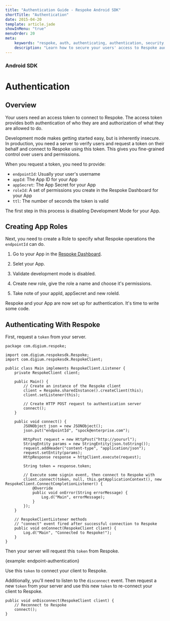 ```yaml
---
title: "Authentication Guide - Respoke Android SDK"
shortTitle: "Authentication"
date: 2015-04-20
template: article.jade
showInMenu: "true"
menuOrder: 20
meta:
    keywords: "respoke, auth, authenticating, authentication, security, token"
    description: "Learn how to secure your users' access to Respoke audio, video, text and data channels."
---
```


### Android SDK
# Authentication

## Overview

Your users need an access token to connect to Respoke. The access token provides both authentication of who they are and authorization of what they are allowed to do. 

Development mode makes getting started easy, but is inherently insecure. In production, you need a server to verify users and request a token on their behalf and connect to Respoke using this token. This gives you fine-grained control over users and permissions.

When you request a token, you need to provide:

- `endpointId`: Usually your user's username
- `appId`: The App ID for your App
- `appSecret`: The App Secret for your App
- `roleId`: A set of permissions you create in the Respoke Dashboard for your App
- `ttl`: The number of seconds the token is valid

The first step in this process is disabling Development Mode for your App.

## Creating App Roles

Next, you need to create a Role to specify what Respoke operations the `endpointId` can do.

1. Go to your App in the [Respoke Dashboard](https://portal.respoke.io/#/apps/).

2. Selet your App.

3. Validate development mode is disabled.

4. Create new role, give the role a name and choose it's permissions.

5. Take note of your appId, appSecret and new roleId.

Respoke and your App are now set up for authentication. It's time to write some code.

## Authenticating With Respoke

First, request a `token` from your server.

    package com.digium.respoke;

    import com.digium.respokesdk.Respoke;
    import com.digium.respokesdk.RespokeClient;

    public class Main implements RespokeClient.Listener {
        private RespokeClient client;

        public Main() {
            // Create an instance of the Respoke client
            client = Respoke.sharedInstance().createClient(this);
            client.setListener(this);        

            // Create HTTP POST request to authentication server
            connect();
        }
        
        public void connect() {
            JSONObject json = new JSONObject();
            json.put("endpointId", "spock@enterprise.com");
            
            HttpPost request = new HttpPost("http://yoururl");
            StringEntity params = new StringEntity(json.toString());
            request.addHeader("content-type", "application/json");
            request.setEntity(params);
            HttpResponse response = httpClient.execute(request);
            
            String token = response.token;

            // Execute some signin event, then connect to Respoke with
            client.connect(token, null, this.getApplicationContext(), new RespokeClient.ConnectCompletionListener() {
                @Override
                public void onError(String errorMessage) {
                    Log.d("Main", errorMessage);
                }
            });
        }

        // RespokeClientListener methods
        // "connect" event fired after successful connection to Respoke
        public void onConnect(RespokeClient client) {
            Log.d("Main", "Connected to Respoke!");
        }
    }
    

Then your server will request this `token` from Respoke. 

{example: endpoint-authentication}

Use this `token` to connect your client to Respoke.

Additionally, you'll need to listen to the `disconnect` event. Then request a new `token` from your server and use this new `token` to re-connect your client to Respoke.

    public void onDisconnect(RespokeClient client) {
        // Reconnect to Respoke
        connect();
    }

